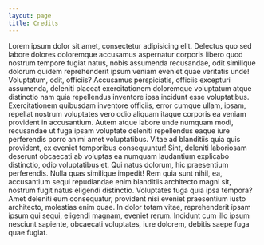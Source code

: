 ```yaml
---
layout: page
title: Credits
---
```


Lorem ipsum dolor sit amet, consectetur adipisicing elit. Delectus quo sed labore dolores doloremque accusamus aspernatur corporis libero quod nostrum tempore fugiat natus, nobis assumenda recusandae, odit similique dolorum quidem reprehenderit ipsum veniam eveniet quae veritatis unde! Voluptatum, odit, officiis? Accusamus perspiciatis, officiis excepturi assumenda, deleniti placeat exercitationem doloremque voluptatum atque distinctio nam quia repellendus inventore ipsa incidunt esse voluptatibus. Exercitationem quibusdam inventore officiis, error cumque ullam, ipsam, repellat nostrum voluptates vero odio aliquam itaque corporis ea veniam provident in accusantium. Autem atque labore unde numquam modi, recusandae ut fuga ipsam voluptate deleniti repellendus eaque iure perferendis porro animi amet voluptatibus. Vitae ad blanditiis quia quis provident, ex eveniet temporibus consequuntur! Sint, deleniti laboriosam deserunt obcaecati ab voluptas ea numquam laudantium explicabo distinctio, odio voluptatibus et. Qui natus dolorum, hic praesentium perferendis. Nulla quas similique impedit! Rem quia sunt nihil, ea, accusantium sequi repudiandae enim blanditiis architecto magni sit, nostrum fugit natus eligendi distinctio. Voluptates fuga quia ipsa tempora? Amet deleniti eum consequatur, provident nisi eveniet praesentium iusto architecto, molestias enim quae. In dolor totam vitae, reprehenderit ipsam ipsum qui sequi, eligendi magnam, eveniet rerum. Incidunt cum illo ipsum nesciunt sapiente, obcaecati voluptates, iure dolorem, debitis saepe fuga quae fugiat.